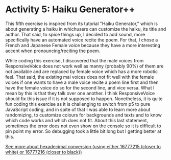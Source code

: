 # Activity 5: Haiku Generator++

This fifth exercise is inspired from its tutorial "Haiku Generator," which is about generating a haiku in whichusers can customize the haiku, its title and author. That said, to spice things up, I decided to add sound, more specifically have an automated voice recite the poem. For that, I chose a French and Japanese Female voice because they have a more interesting accent when pronouncing/reciting the poem.

While coding this exercise, I discovered that the male voices from ResponsiveVoice does not work well as manny (probably 90%) of them are not available and are replaced by female voice which has a more robotic feel. That said, the existing mal voices does not fit well with the female voices if one wants to have a male voice recite a poem line first and then have the female voice do so for the second line, and vice versa. What I mean by this is that they talk over one another. I think ResponsiveVoice should fix this issue if it is not supposed to happen. Nonetheless, it is quite fun coding this exercise as it is challenging to switch from p5 to pure JavaScript coding, and in spite of that I was able to learn more about randomizing, to customize colours for backgrounds and texts and to know which code works and which does not fit. About this last statement, sometimes the error does not even show on the console so it is difficult to pin point my error. So debugging took a little bit long but I getting better at this.

[See more about hexadecimal conversion (using either 16777215 (closer to white) or 16777216 (closer to black))](https://dev.to/akhil_001/generating-random-color-with-single-line-of-js-code-fhj)
